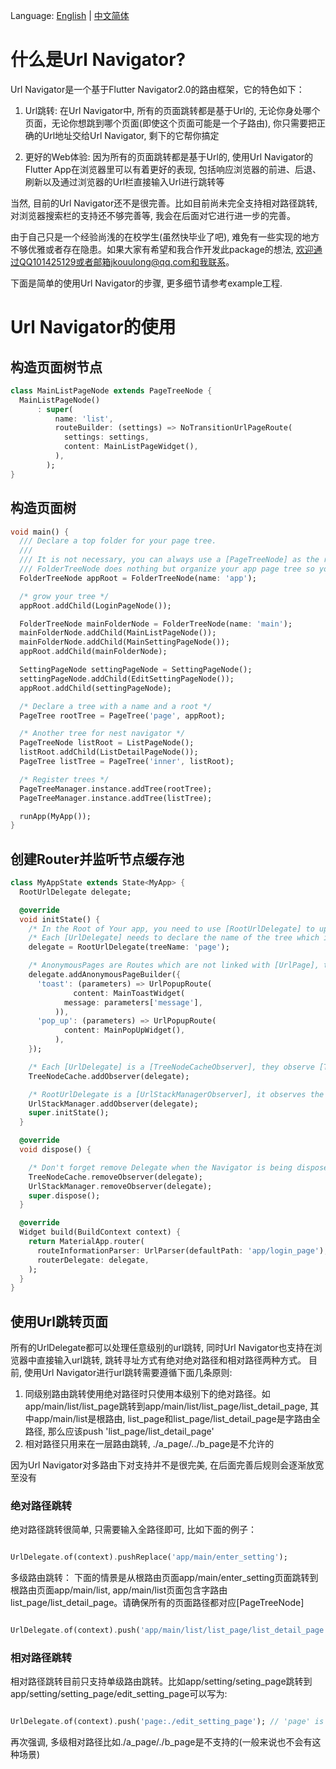 Language: [English](README.md) | [中文简体](README_ZH.md)

# 什么是Url Navigator?
Url Navigator是一个基于Flutter Navigator2.0的路由框架，它的特色如下：

1. Url跳转: 在Url Navigator中, 所有的页面跳转都是基于Url的, 无论你身处哪个页面，无论你想跳到哪个页面(即使这个页面可能是一个子路由), 你只需要把正确的Url地址交给Url Navigator, 剩下的它帮你搞定

2. 更好的Web体验: 因为所有的页面跳转都是基于Url的, 使用Url Navigator的Flutter App在浏览器里可以有着更好的表现, 包括响应浏览器的前进、后退、刷新以及通过浏览器的Url栏直接输入Url进行跳转等

当然, 目前的Url Navigator还不是很完善。比如目前尚未完全支持相对路径跳转, 对浏览器搜索栏的支持还不够完善等, 我会在后面对它进行进一步的完善。

由于自己只是一个经验尚浅的在校学生(虽然快毕业了吧), 难免有一些实现的地方不够优雅或者存在隐患。如果大家有希望和我合作开发此package的想法, 欢迎通过QQ101425129或者邮箱jkouulong@qq.com和我联系。

下面是简单的使用Url Navigator的步骤, 更多细节请参考example工程.

# Url Navigator的使用

## 构造页面树节点

```dart
class MainListPageNode extends PageTreeNode {
  MainListPageNode()
      : super(
          name: 'list',
          routeBuilder: (settings) => NoTransitionUrlPageRoute(
            settings: settings,
            content: MainListPageWidget(),
          ),
        );
}

```

## 构造页面树

```dart
void main() {
  /// Declare a top folder for your page tree.
  ///
  /// It is not necessary, you can always use a [PageTreeNode] as the root of your page tree.
  /// FolderTreeNode does nothing but organize your app page tree so your url can be meaningful
  FolderTreeNode appRoot = FolderTreeNode(name: 'app');

  /* grow your tree */
  appRoot.addChild(LoginPageNode());

  FolderTreeNode mainFolderNode = FolderTreeNode(name: 'main');
  mainFolderNode.addChild(MainListPageNode());
  mainFolderNode.addChild(MainSettingPageNode());
  appRoot.addChild(mainFolderNode);

  SettingPageNode settingPageNode = SettingPageNode();
  settingPageNode.addChild(EditSettingPageNode());
  appRoot.addChild(settingPageNode);

  /* Declare a tree with a name and a root */
  PageTree rootTree = PageTree('page', appRoot);

  /* Another tree for nest navigator */
  PageTreeNode listRoot = ListPageNode();
  listRoot.addChild(ListDetailPageNode());
  PageTree listTree = PageTree('inner', listRoot);

  /* Register trees */
  PageTreeManager.instance.addTree(rootTree);
  PageTreeManager.instance.addTree(listTree);

  runApp(MyApp());
}

```

## 创建Router并监听节点缓存池

```dart
class MyAppState extends State<MyApp> {
  RootUrlDelegate delegate;

  @override
  void initState() {
    /* In the Root of Your app, you need to use [RootUrlDelegate] to update url on browser */
    /* Each [UrlDelegate] needs to declare the name of the tree which it cares */
    delegate = RootUrlDelegate(treeName: 'page');

    /* AnonymousPages are Routes which are not linked with [UrlPage], their url won't show. Usually, they are used as alerts in a web page  */
    delegate.addAnonymousPageBuilder({
      'toast': (parameters) => UrlPopupRoute(
              content: MainToastWidget(
            message: parameters['message'],
          )),
      'pop_up': (parameters) => UrlPopupRoute(
            content: MainPopUpWidget(),
          ),
    });

    /* Each [UrlDelegate] is a [TreeNodeCacheObserver], they observe [TreeNodeCache], once there is a page from the tree they care in [TreeNodeCache], they pick it and update themselves */
    TreeNodeCache.addObserver(delegate);

    /* RootUrlDelegate is a [UrlStackManagerObserver], it observes the url stack. Once stack updates, it updates its currentConfiguration and notify the Root Router */
    UrlStackManager.addObserver(delegate);
    super.initState();
  }

  @override
  void dispose() {

    /* Don't forget remove Delegate when the Navigator is being disposed */
    TreeNodeCache.removeObserver(delegate);
    UrlStackManager.removeObserver(delegate);
    super.dispose();
  }

  @override
  Widget build(BuildContext context) {
    return MaterialApp.router(
      routeInformationParser: UrlParser(defaultPath: 'app/login_page'),
      routerDelegate: delegate,
    );
  }
}

```

## 使用Url跳转页面
所有的UrlDelegate都可以处理任意级别的url跳转, 同时Url Navigator也支持在浏览器中直接输入url跳转, 跳转寻址方式有绝对绝对路径和相对路径两种方式。
目前, 使用Url Navigator进行url跳转需要遵循下面几条原则:

1. 同级别路由跳转使用绝对路径时只使用本级别下的绝对路径。如app/main/list/list_page跳转到app/main/list/list_page/list_detail_page, 其中app/main/list是根路由, list_page和list_page/list_detail_page是字路由全路径, 那么应该push 'list_page/list_detail_page'
2. 相对路径只用来在一层路由跳转, ./a_page/../b_page是不允许的

因为Url Navigator对多路由下对支持并不是很完美, 在后面完善后规则会逐渐放宽至没有

### 绝对路径跳转
绝对路径跳转很简单, 只需要输入全路径即可, 比如下面的例子：

```dart

UrlDelegate.of(context).pushReplace('app/main/enter_setting');

```

多级路由跳转：
下面的情景是从根路由页面app/main/enter_setting页面跳转到根路由页面app/main/list, app/main/list页面包含字路由list_page/list_detail_page。请确保所有的页面路径都对应[PageTreeNode]

```dart

UrlDelegate.of(context).push('app/main/list/list_page/list_detail_page', parameters: {'name': 'jack'});

```

### 相对路径跳转
相对路径跳转目前只支持单级路由跳转。比如app/setting/seting_page跳转到app/setting/setting_page/edit_setting_page可以写为:

```dart

UrlDelegate.of(context).push('page:./edit_setting_page'); // 'page' is the name of the tree which you want to user relative path

```

再次强调, 多级相对路径比如./a_page/./b_page是不支持的(一般来说也不会有这种场景)

